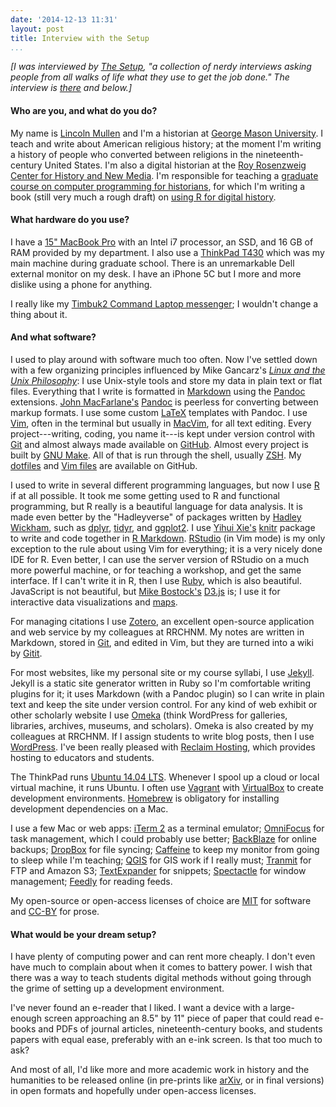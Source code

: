 ```yaml
---
date: '2014-12-13 11:31'
layout: post
title: Interview with the Setup
...
```


*[I was interviewed by [The Setup][], "a collection of nerdy interviews
asking people from all walks of life what they use to get the job done."
The interview is [there][The Setup] and below.]*

#### Who are you, and what do you do?

My name is [Lincoln Mullen][] and I'm a historian at [George Mason
University][]. I teach and write about American religious history; at
the moment I'm writing a history of people who converted between
religions in the nineteenth-century United States. I'm also a digital
historian at the [Roy Rosenzweig Center for History and New Media][].
I'm responsible for teaching a [graduate course on computer programming
for historians][], for which I'm writing a book (still very much a rough
draft) on [using R for digital history][].

#### What hardware do you use?

I have a [15" MacBook Pro][] with an Intel i7 processor, an SSD, and 16
GB of RAM provided by my department. I also use a [ThinkPad T430][]
which was my main machine during graduate school. There is an
unremarkable Dell external monitor on my desk. I have an iPhone 5C but I
more and more dislike using a phone for anything.

I really like my [Timbuk2 Command Laptop messenger][]; I wouldn't change
a thing about it.

#### And what software?

I used to play around with software much too often. Now I've settled
down with a few organizing principles influenced by Mike Gancarz's
*[Linux and the Unix Philosophy][]*: I use Unix-style tools and store my
data in plain text or flat files. Everything that I write is formatted
in [Markdown][] using the [Pandoc][] extensions. [John MacFarlane's][]
[Pandoc][] is peerless for converting between markup formats. I use some
custom [LaTeX][] templates with Pandoc. I use [Vim][], often in the
terminal but usually in [MacVim][], for all text editing. Every
project---writing, coding, you name it---is kept under version control
with [Git][] and almost always made available on [GitHub][]. Almost
every project is built by [GNU Make][]. All of that is run through the
shell, usually [ZSH][]. My [dotfiles][] and [Vim files][] are available
on GitHub.

I used to write in several different programming languages, but now I
use [R][] if at all possible. It took me some getting used to R and
functional programming, but R really is a beautiful language for data
analysis. It is made even better by the "Hadleyverse" of packages
written by [Hadley Wickham][], such as [dplyr][], [tidyr][], and
[ggplot2][]. I use [Yihui Xie's][] [knitr][] package to write and code
together in [R Markdown][]. [RStudio][] (in Vim mode) is my only
exception to the rule about using Vim for everything; it is a very
nicely done IDE for R. Even better, I can use the server version of
RStudio on a much more powerful machine, or for teaching a workshop, and
get the same interface. If I can't write it in R, then I use [Ruby][],
which is also beautiful. JavaScript is not beautiful, but [Mike
Bostock's][] [D3.js][] is; I use it for interactive data visualizations
and [maps][].

For managing citations I use [Zotero][], an excellent open-source
application and web service by my colleagues at RRCHNM. My notes are
written in Markdown, stored in [Git][], and edited in Vim, but they are
turned into a wiki by [Gitit][].

For most websites, like my personal site or my course syllabi, I use
[Jekyll][]. Jekyll is a static site generator written in Ruby so I'm
comfortable writing plugins for it; it uses Markdown (with a Pandoc
plugin) so I can write in plain text and keep the site under version
control. For any kind of web exhibit or other scholarly website I use
[Omeka][] (think WordPress for galleries, libraries, archives, museums,
and scholars). Omeka is also created by my colleagues at RRCHNM. If I
assign students to write blog posts, then I use [WordPress][]. I've been
really pleased with [Reclaim Hosting][], which provides hosting to
educators and students.

The ThinkPad runs [Ubuntu 14.04 LTS][]. Whenever I spool up a cloud or
local virtual machine, it runs Ubuntu. I often use [Vagrant][] with
[VirtualBox][] to create development environments. [Homebrew][] is
obligatory for installing development dependencies on a Mac.

I use a few Mac or web apps: [iTerm 2][] as a terminal emulator;
[OmniFocus][] for task management, which I could probably use better;
[BackBlaze][] for online backups; [DropBox][] for file syncing;
[Caffeine][] to keep my monitor from going to sleep while I'm teaching;
[QGIS][] for GIS work if I really must; [Tranmit][] for FTP and Amazon
S3; [TextExpander][] for snippets; [Spectactle][] for window management;
[Feedly][] for reading feeds.

My open-source or open-access licenses of choice are [MIT][] for
software and [CC-BY][] for prose.

#### What would be your dream setup?

I have plenty of computing power and can rent more cheaply. I don't even
have much to complain about when it comes to battery power. I wish that
there was a way to teach students digital methods without going through
the grime of setting up a development environment.

I've never found an e-reader that I liked. I want a device with a
large-enough screen approaching an 8.5" by 11" piece of paper that could
read e-books and PDFs of journal articles, nineteenth-century books, and
students papers with equal ease, preferably with an e-ink screen. Is
that too much to ask?

And most of all, I'd like more and more academic work in history and the
humanities to be released online (in pre-prints like [arXiv][], or in
final versions) in open formats and hopefully under open-access
licenses.

  [The Setup]: http://lincoln.mullen.usesthis.com/
  [Lincoln Mullen]: http://lincolnmullen.com
  [George Mason University]: http://historyarthistory.gmu.edu/
  [Roy Rosenzweig Center for History and New Media]: http://chnm.gmu.edu/
  [graduate course on computer programming for historians]: http://lincolnmullen.com/courses/clio3.2014/
  [using R for digital history]: http://dh-r.lincolnmullen.com/
  [15" MacBook Pro]: http://www.apple.com/macbook-pro/
  [ThinkPad T430]: http://shop.lenovo.com/us/en/laptops/thinkpad/t-series/t430/
  [Timbuk2 Command Laptop messenger]: http://www.amazon.com/gp/product/B005HEV52G/ref=as_li_tl?ie=UTF8&camp=1789&creative=390957&creativeASIN=B005HEV52G&linkCode=as2&tag=thebacgla-20&linkId=6PG2AG73XNIA5ES4
  [Linux and the Unix Philosophy]: http://www.amazon.com/gp/product/1555582737/ref=as_li_tl?ie=UTF8&camp=1789&creative=390957&creativeASIN=1555582737&linkCode=as2&tag=thebacgla-20&linkId=ANASKTZGVC7WT6NX
  [Markdown]: http://daringfireball.net/projects/markdown/syntax
  [Pandoc]: http://johnmacfarlane.net/pandoc/
  [John MacFarlane's]: http://johnmacfarlane.net/
  [LaTeX]: http://www.latex-project.org/
  [Vim]: http://www.vim.org/
  [MacVim]: https://code.google.com/p/macvim/
  [Git]: http://git-scm.com/
  [GitHub]: https://github.com/lmullen
  [GNU Make]: http://bost.ocks.org/mike/make/
  [ZSH]: http://www.zsh.org/
  [dotfiles]: https://github.com/lmullen/dotfiles
  [Vim files]: https://github.com/lmullen/vimrc
  [R]: http://www.r-project.org/
  [Hadley Wickham]: http://had.co.nz/
  [dplyr]: http://cran.r-project.org/web/packages/dplyr/index.html
  [tidyr]: http://cran.r-project.org/web/packages/tidyr/index.html
  [ggplot2]: http://ggplot2.org/
  [Yihui Xie's]: http://yihui.name/
  [knitr]: http://yihui.name/knitr/
  [R Markdown]: http://rmarkdown.rstudio.com/
  [RStudio]: http://www.rstudio.com/products/RStudio/
  [Ruby]: https://www.ruby-lang.org/en/
  [Mike Bostock's]: http://bost.ocks.org/mike/
  [D3.js]: http://d3js.org/
  [maps]: http://lincolnmullen.com/projects/slavery/
  [Zotero]: https://www.zotero.org/
  [Gitit]: http://gitit.net/
  [Jekyll]: http://jekyllrb.com/
  [Omeka]: http://omeka.org/
  [WordPress]: https://wordpress.org/
  [Reclaim Hosting]: http://reclaimhosting.com/
  [Ubuntu 14.04 LTS]: http://www.ubuntu.com/
  [Vagrant]: https://www.vagrantup.com/
  [VirtualBox]: https://www.virtualbox.org/
  [Homebrew]: http://brew.sh/
  [iTerm 2]: http://iterm2.com/
  [OmniFocus]: https://www.omnigroup.com/omnifocus
  [BackBlaze]: https://www.backblaze.com/
  [DropBox]: https://db.tt/f5srxqL
  [Caffeine]: http://lightheadsw.com/caffeine/
  [QGIS]: http://www.qgis.org/en/site/
  [Tranmit]: http://panic.com/transmit/
  [TextExpander]: http://smilesoftware.com/TextExpander/index.html
  [Spectactle]: http://spectacleapp.com/
  [Feedly]: http://feedly.com/
  [MIT]: http://opensource.org/licenses/MIT
  [CC-BY]: http://creativecommons.org/licenses/by/4.0/
  [arXiv]: http://arxiv.org/
